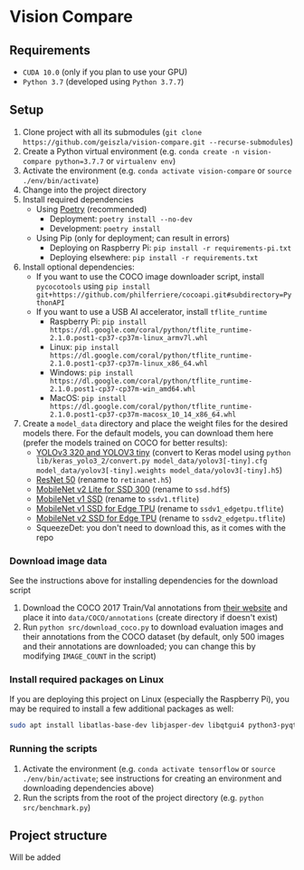 # Vision Compare

## Requirements

- `CUDA 10.0` (only if you plan to use your GPU)
- `Python 3.7` (developed using `Python 3.7.7`)

## Setup

1. Clone project with all its submodules (`git clone https://github.com/geiszla/vision-compare.git --recurse-submodules`)
2. Create a Python virtual environment (e.g. `conda create -n vision-compare python=3.7.7` or `virtualenv env`)
3. Activate the environment (e.g. `conda activate vision-compare` or `source ./env/bin/activate`)
4. Change into the project directory
5. Install required dependencies
   - Using [Poetry](https://github.com/python-poetry/poetry) (recommended)
      - Deployment: `poetry install --no-dev`
      - Development: `poetry install`
   - Using Pip (only for deployment; can result in errors)
      - Deploying on Raspberry Pi: `pip install -r requirements-pi.txt`
      - Deploying elsewhere: `pip install -r requirements.txt`
6. Install optional dependencies:
   - If you want to use the COCO image downloader script, install `pycocotools` using `pip install git+https://github.com/philferriere/cocoapi.git#subdirectory=PythonAPI`
   - If you want to use a USB AI accelerator, install `tflite_runtime`
      - Raspberry Pi: `pip install https://dl.google.com/coral/python/tflite_runtime-2.1.0.post1-cp37-cp37m-linux_armv7l.whl`
      - Linux: `pip install https://dl.google.com/coral/python/tflite_runtime-2.1.0.post1-cp37-cp37m-linux_x86_64.whl`
      - Windows: `pip install https://dl.google.com/coral/python/tflite_runtime-2.1.0.post1-cp37-cp37m-win_amd64.whl`
      - MacOS: `pip install https://dl.google.com/coral/python/tflite_runtime-2.1.0.post1-cp37-cp37m-macosx_10_14_x86_64.whl`
7. Create a `model_data` directory and place the weight files for the desired models there. For the default models, you can download them here (prefer the models trained on COCO for better results):
   - [YOLOv3 320 and YOLOV3 tiny](https://pjreddie.com/darknet/yolo/) (convert to Keras model using `python lib/keras_yolo3_2/convert.py model_data/yolov3[-tiny].cfg model_data/yolov3[-tiny].weights model_data/yolov3[-tiny].h5`)
   - [ResNet 50](https://github.com/fizyr/keras-retinanet/releases/tag/0.5.1) (rename to `retinanet.h5`)
   - [MobileNet v2 Lite for SSD 300](https://github.com/tanakataiki/ssd_kerasV2) (rename to `ssd.hdf5`)
   - [MobileNet v1 SSD](https://www.tensorflow.org/lite/models/object_detection/overview) (rename to `ssdv1.tflite`)
   - [MobileNet v1 SSD for Edge TPU](https://coral.ai/models/) (rename to `ssdv1_edgetpu.tflite`)
   - [MobileNet v2 SSD for Edge TPU](https://coral.ai/models/) (rename to `ssdv2_edgetpu.tflite`)
   - SqueezeDet: you don't need to download this, as it comes with the repo

### Download image data

See the instructions above for installing dependencies for the download script

1. Download the COCO 2017 Train/Val annotations from [their website](https://cocodataset.org/#download) and place it into `data/COCO/annotations` (create directory if doesn't exist)
2. Run `python src/download_coco.py` to download evaluation images and their annotations from the COCO dataset (by default, only 500 images and their annotations are downloaded; you can change this by modifying `IMAGE_COUNT` in the script)

### Install required packages on Linux

If you are deploying this project on Linux (especially the Raspberry Pi), you may be required to install a few additional packages as well:

```bash
sudo apt install libatlas-base-dev libjasper-dev libqtgui4 python3-pyqt5 libqt4-test libhdf5-dev
```

### Running the scripts

1. Activate the environment (e.g. `conda activate tensorflow` or `source ./env/bin/activate`; see instructions for creating an environment and downloading dependencies above)
2. Run the scripts from the root of the project directory (e.g. `python src/benchmark.py`)

## Project structure

Will be added
